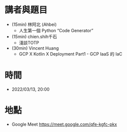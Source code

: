 # 講者與題目
* (15min) 林阿北 (Ahbei)
  * 人生第一個 Python “Code Generator” 
* (15min) chien.shih千石
  * 淺談TOTP
* (30min) Vincent Huang
  * GCP X Kotlin X Deployment Part1 - GCP IaaS 的 IaC

# 時間
* 2022/03/13, 20:00

# 地點
* Google Meet https://meet.google.com/qfe-kgfc-pkx
